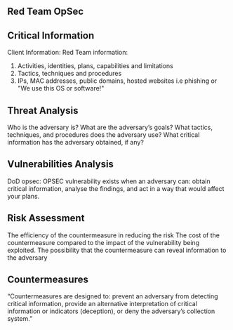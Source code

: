 ## Red Team OpSec

## Critical Information

Client Information:
Red Team information:
1. Activities, identities, plans, capabilities and limitations
1. Tactics, techniques and procedures
1. IPs, MAC addresses, public domains, hosted websites i.e phishing or "We use this OS or software!"

## Threat Analysis

Who is the adversary is?
What are the adversary’s goals?
What tactics, techniques, and procedures does the adversary use?
What critical information has the adversary obtained, if any?

## Vulnerabilities Analysis
DoD opsec: 
OPSEC vulnerability exists when an adversary can:
obtain critical information, 
analyse the findings, 
and act in a way that would affect your plans.

## Risk Assessment

The efficiency of the countermeasure in reducing the risk
The cost of the countermeasure compared to the impact of the vulnerability being exploited.
The possibility that the countermeasure can reveal information to the adversary

## Countermeasures 

“Countermeasures are designed to:
 prevent an adversary from detecting critical information, 
provide an alternative interpretation of critical information or indicators (deception), 
or deny the adversary’s collection system.”